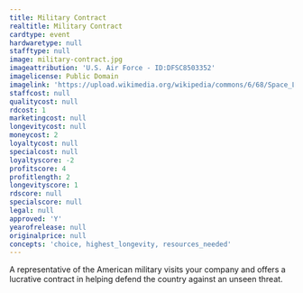 ```yaml
---
title: Military Contract
realtitle: Military Contract
cardtype: event
hardwaretype: null
stafftype: null
image: military-contract.jpg
imageattribution: 'U.S. Air Force - ID:DFSC8503352'
imagelicense: Public Domain
imagelink: 'https://upload.wikimedia.org/wikipedia/commons/6/68/Space_Laser_Satellite_Defense_System_Concept.jpg'
staffcost: null
qualitycost: null
rdcost: 1
marketingcost: null
longevitycost: null
moneycost: 2
loyaltycost: null
specialcost: null
loyaltyscore: -2
profitscore: 4
profitlength: 2
longevityscore: 1
rdscore: null
specialscore: null
legal: null
approved: 'Y'
yearofrelease: null
originalprice: null
concepts: 'choice, highest_longevity, resources_needed'
---
```


A representative of the American military visits your company and offers a lucrative contract in helping defend the country against an unseen threat.
